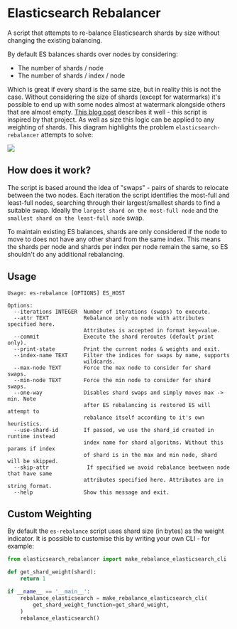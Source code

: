 # Elasticsearch Rebalancer

A script that attempts to re-balance Elasticsearch shards by size without changing the existing balancing.

By default ES balances shards over nodes by considering:

+ The number of shards / node
+ The number of shards / index / node

Which is great if every shard is the same size, but in reality this is not the case. Without considering the size of shards (except for watermarks) it's possible to end up with some nodes almost at watermark alongside others that are almost empty. [This blog post](http://engineering.simplymeasured.com/dev-blog/2015/07/08/balancing-elasticsearch-cluster-by-shard-size.html) describes it well - this script is inspired by that project. As well as size this logic can be applied to any weighting of shards. This diagram highlights the problem `elasticsearch-rebalancer` attempts to solve:

![](es-rebalancer.png)


## How does it work?

The script is based around the idea of "swaps" - pairs of shards to relocate between the two nodes. Each iteration the script identifies the most-full and least-full nodes, searching through their largest/smallest shards to find a suitable swap. Ideally the `largest shard on the most-full node` and the `smallest shard on the least-full node` swap.

To maintain existing ES balances, shards are only considered if the node to move to does not have any other shard from the same index. This means the shards per node and shards per index per node remain the same, so ES shouldn't do any additional rebalancing.

## Usage

```
Usage: es-rebalance [OPTIONS] ES_HOST

Options:
  --iterations INTEGER  Number of iterations (swaps) to execute.
  --attr TEXT           Rebalance only on node with attributes specified here. 
                        Attributes is accepted in format key=value.
  --commit              Execute the shard reroutes (default print only).
  --print-state         Print the current nodes & weights and exit.
  --index-name TEXT     Filter the indices for swaps by name, supports
                        wildcards.
  --max-node TEXT       Force the max node to consider for shard swaps.
  --min-node TEXT       Force the min node to consider for shard swaps.
  --one-way             Disables shard swaps and simply moves max -> min. Note
                        after ES rebalancing is restored ES will attempt to
                        rebalance itself according to it's own heuristics.
  --use-shard-id        If passed, we use the shard_id created in runtime instead
                        index name for shard algoritms. Without this params if index
                        of shard is in the max and min node, shard will be skipped.
  --skip-attr            If specified we avoid rebalance beetween node that have same 
                        attributes specified here. Attributes are in string format.
  --help                Show this message and exit.
```

## Custom Weighting

By default the `es-rebalance` script uses shard size (in bytes) as the weight indicator. It is possible to customise this by writing your own CLI - for example:

```py
from elasticsearch_rebalancer import make_rebalance_elasticsearch_cli

def get_shard_weight(shard):
    return 1

if __name__ == '__main__':
    rebalance_elasticsearch = make_rebalance_elasticsearch_cli(
        get_shard_weight_function=get_shard_weight,
    )
    rebalance_elasticsearch()
```
